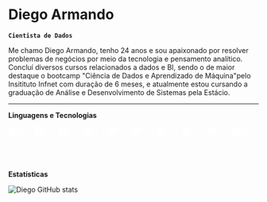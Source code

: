 # Diego Armando

**`Cientista de Dados`**

Me chamo Diego Armando, tenho 24 anos e sou apaixonado por resolver problemas de negócios por meio da tecnologia e pensamento analítico. Concluí diversos cursos relacionados a dados e BI, sendo o de maior destaque o bootcamp "Ciência de Dados e Aprendizado de Máquina"pelo Insitituto Infnet com duração de 6 meses, e atualmente estou cursando a graduação de Análise e Desenvolvimento de Sistemas pela Estácio. 

---
**Linguagens e Tecnologias**

<div style="display: flex; align-items: center; gap: 10px;">
  <img src="https://cdn.jsdelivr.net/gh/devicons/devicon/icons/python/python-plain.svg" title="Python" alt="Python" width="40px" style="filter: brightness(0) invert(1);" />
  <img src="https://cdn.jsdelivr.net/gh/devicons/devicon/icons/pandas/pandas-plain.svg" title="Pandas" alt="Pandas" width="40px" style="filter: brightness(0) invert(1);" />
  <img src="https://cdn.jsdelivr.net/gh/devicons/devicon/icons/numpy/numpy-plain.svg" title="NumPy" alt="NumPy" width="40px" style="filter: brightness(0) invert(1);" />
  <img src="https://cdn.jsdelivr.net/gh/devicons/devicon/icons/matplotlib/matplotlib-plain.svg" title="Matplotlib" alt="Matplotlib" width="40px" style="filter: brightness(0) invert(1);" />
  <img src="https://cdn.jsdelivr.net/gh/devicons/devicon@latest/icons/scikitlearn/scikitlearn-plain.svg" title="Scikit-Learn" alt="Scikit-Learn" width="40px" style="filter: brightness(0) invert(1);" />
  <img src="https://cdn.jsdelivr.net/gh/devicons/devicon/icons/tensorflow/tensorflow-original.svg" title="TensorFlow" alt="TensorFlow" width="40px" style="filter: brightness(0) invert(1);" />
  <img src="https://cdn.jsdelivr.net/gh/devicons/devicon/icons/amazonwebservices/amazonwebservices-plain-wordmark.svg" title="AWS" alt="AWS" width="40px" style="filter: brightness(0) invert(1);" />
  <img src="https://cdn.jsdelivr.net/gh/devicons/devicon/icons/postgresql/postgresql-plain.svg" title="PostgreSQL" alt="PostgreSQL" width="40px" style="filter: brightness(0) invert(1);" />
  <img src="https://cdn.jsdelivr.net/gh/devicons/devicon/icons/jupyter/jupyter-plain-wordmark.svg" title="Jupyter" alt="Jupyter" width="40px" style="filter: brightness(0) invert(1);" />
  <img src="https://upload.wikimedia.org/wikipedia/commons/c/c9/Power_bi_logo_black.svg" title="PBI" alt="PBI" width="40px" style="filter: brightness(0) invert(1);" />
</div>

<br/>
<br/>

**Estatísticas**

![Diego GitHub stats](https://github-readme-stats.vercel.app/api?username=DieGod-ds&show_icons=true&theme=graywhite&locale=pt-br)

